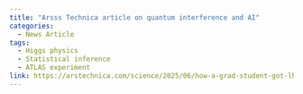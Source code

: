 ```yaml
---
title: "Arsss Technica article on quantum interference and AI"
categories:
  - News Article
tags:
  - Higgs physics
  - Statistical inference
  - ATLAS experiment
link: https://arstechnica.com/science/2025/06/how-a-grad-student-got-lhc-data-to-play-nice-with-quantum-interference/
---
```

